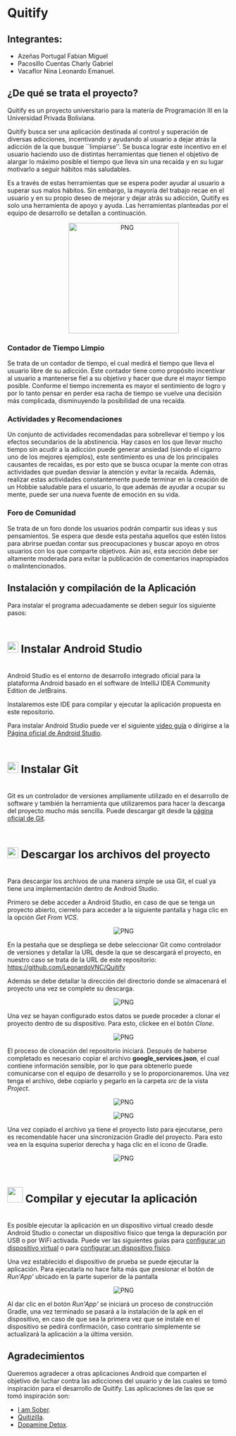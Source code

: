 # Quitify
## Integrantes:
- Azeñas Portugal Fabian Miguel
- Pacosillo Cuentas Charly Gabriel
- Vacaflor Nina Leonardo Emanuel.
## ¿De qué se trata el proyecto? 
Quitify es un proyecto universitario para la matería de Programación III en la Universidad Privada Boliviana.

Quitify busca ser una aplicación destinada al control y superación de diversas adicciones, incentivando y ayudando al usuario a dejar atrás la adicción de la que busque ``limpiarse''. Se busca lograr este incentivo en el usuario haciendo uso de distintas herramientas que tienen el objetivo de alargar lo máximo posible el tiempo que lleva sin una recaída y en su lugar motivarlo a seguir hábitos más saludables.

Es a través de estas herramientas que se espera poder ayudar al usuario a superar sus malos hábitos. Sin embargo, la mayoría del trabajo recae en el usuario y en su propio deseo de mejorar y dejar atrás su adicción, Quitify es solo una herramienta de apoyo y ayuda. Las herramientas planteadas por el equipo de desarrollo se detallan a continuación.

<div id="logo">
  <ul align="center">
    <img height="250" alt="PNG" src="https://i.ibb.co/xY220Sy/Logo2.png">
    </ul>
</div>

### Contador de Tiempo Limpio
Se trata de un contador de tiempo, el cual medirá el tiempo que lleva el usuario libre de su adicción. Este contador tiene como propósito incentivar al usuario a mantenerse fiel a su objetivo y hacer que dure el mayor tiempo posible. Conforme el tiempo incrementa es mayor el sentimiento de logro y por lo tanto pensar en perder esa racha de tiempo se vuelve una decisión más complicada, disminuyendo la posibilidad de una recaída.
### Actividades y Recomendaciones
Un conjunto de actividades recomendadas para sobrellevar el tiempo y los efectos secundarios de la abstinencia. Hay casos en los que llevar mucho tiempo sin acudir a la adicción puede generar ansiedad (siendo el cigarro uno de los mejores ejemplos), este sentimiento es una de los principales causantes de recaídas, es por esto que se busca ocupar la mente con otras actividades que puedan desviar la atención y evitar la recaída. Además, realizar estas actividades constantemente puede terminar en la creación de un Hobbie saludable para el usuario, lo que además de ayudar a ocupar su mente, puede ser una nueva fuente de emoción en su vida.
### Foro de Comunidad
Se trata de un foro donde los usuarios podrán compartir sus ideas y sus pensamientos. Se espera que desde esta pestaña aquellos que estén listos para abrirse puedan contar sus preocupaciones y buscar apoyo en otros usuarios con los que comparte objetivos. Aún así, esta sección debe ser altamente moderada para evitar la publicación de comentarios inapropiados o malintencionados.

## Instalación y compilación de la Aplicación
Para instalar el programa adecuadamente se deben seguir los siguiente pasos:

###  <summary><h2 style="display: inline-block"><img src="https://uxwing.com/wp-content/themes/uxwing/download/brands-and-social-media/android-studio-icon.png" width=25px>  Instalar Android Studio</h2></summary>
Android Studio es el entorno de desarrollo integrado oficial para la plataforma Android basado en el software de IntelliJ IDEA Community Edition de JetBrains.

Instalaremos este IDE para compilar y ejecutar la aplicación propuesta en este repositorio.

Para instalar Android Studio puede ver el siguiente [video guía](https://www.youtube.com/watch?v=cOlrAd4OJPA) o dirigirse a la [Página oficial de Android Studio](https://developer.android.com/studio?gad_source=1&gclid=EAIaIQobChMIxeSQxPixigMV7UX_AR17iQEuEAAYASAAEgLeNvD_BwE&gclsrc=aw.ds&hl=es-419).

###  <summary><h2 style="display: inline-block"><img src="https://cdn.iconscout.com/icon/free/png-256/free-git-logo-icon-download-in-svg-png-gif-file-formats--brand-development-tools-pack-logos-icons-225996.png?f=webp&w=256" width=25px>  Instalar Git </h2></summary>  
Git es un controlador de versiones ampliamente utilizado en el desarrollo de software y también la herramienta que utilizaremos para hacer la descarga del proyecto mucho más sencilla. Puede descargar git desde la [página oficial de Git](https://git-scm.com/).

###  <summary><h2 style="display: inline-block"><img src="https://cdn-icons-png.flaticon.com/512/124/124837.png" width=25px>  Descargar los archivos del proyecto </h2></summary>
Para descargar los archivos de una manera simple se usa Git, el cual ya tiene una implementación dentro de Android Studio.

Primero se debe acceder a Android Studio, en caso de que se tenga un proyecto abierto, cierrelo para acceder a la siguiente pantalla y haga clic en la opción *Get From VCS*.
<div id="VCS">
  <ul align="center">
    <img alt="PNG" src="https://i.ibb.co/2cLt66k/pro1.jpg">
    </ul>
</div>

En la pestaña que se despliega se debe seleccionar Git como controlador de versiones y detallar la URL desde la que se descargará el proyecto, en nuestro caso se trata de la URL de este repositorio: https://github.com/LeonardoVNC/Quitify

Además se debe detallar la dirección del directorio donde se almacenará el proyecto una vez se complete su descarga.

<div id="ConfigClone">
  <ul align="center">
    <img alt="PNG" src="https://i.ibb.co/Zfv8wKp/pro2.jpg">
    </ul>
</div>

Una vez se hayan configurado estos datos se puede proceder a clonar el proyecto dentro de su dispositivo. Para esto, clickee en el botón *Clone*.

<div id="Clone">
  <ul align="center">
    <img alt="PNG" src="https://i.ibb.co/THKLtWQ/pro3.jpg">
    </ul>
</div>

El proceso de clonación del repositorio iniciará. Después de haberse completado es necesario copiar el archivo **google_services.json**, el cual contiene información sensible, por lo que para obtenerlo puede comunicarse con el equipo de desarrollo y se lo proporcionaremos. 
Una vez tenga el archivo, debe copiarlo y pegarlo en la carpeta *src* de la vista *Project*.
<div id="json1">
  <ul align="center">
    <img alt="PNG" src="https://i.ibb.co/wLmDDWJ/pro4.jpg">
    </ul>
</div>
<div id="json2">
  <ul align="center">
    <img alt="PNG" src="https://i.ibb.co/2NMTxxK/pro5.jpg">
    </ul>
</div>

Una vez copiado el archivo ya tiene el proyecto listo para ejecutarse, pero es recomendable hacer una sincronización Gradle del proyecto. Para esto vea en la esquina superior derecha y haga clic en el ícono de Gradle.
<div id="gradle">
  <ul align="center">
    <img alt="PNG" src="https://i.ibb.co/b5DLF6k/pro6.jpg">
    </ul>
</div>

###  <summary><h2 style="display: inline-block"><img src="https://cdn-icons-png.flaticon.com/512/8212/8212668.png" width=35px>  Compilar y ejecutar la aplicación </h2></summary>
Es posible ejecutar la aplicación en un dispositivo virtual creado desde Android Studio o conectar un dispositivo físico que tenga la depuración por USB o por WiFi activada. Puede ver las siguientes guías para 
[configurar un dispositivo virtual](https://developer.android.com/studio/run/managing-avds?hl=es-419) o para [configurar un dispositivo físico](https://developer.android.com/studio/run/device?hl=es-419).

Una vez establecido el dispositivo de prueba se puede ejecutar la aplicación. Para ejecutarla no hace falta más que presionar el botón de *Run'App'* ubicado en la parte superior de la pantalla
<div id="run">
  <ul align="center">
    <img alt="PNG" src="https://i.ibb.co/mBdVffx/pro7.jpg">
    </ul>
</div>

Al dar clic en el botón *Run'App'* se iniciará un proceso de construcción Gradle, una vez terminado se pasará a la instalación de la apk en el dispositivo, en caso de que sea la primera vez que se instale en el dispositivo se pedirá confirmación, caso contrario simplemente se actualizará la aplicación a la última versión.

## Agradecimientos
Queremos agradecer a otras aplicaciones Android que comparten el objetivo de luchar contra las adicciones del usuario y de las cuales se tomó inspiración para el desarrollo de Quitify. Las aplicaciones de las que se tomó inspiración son:
- [I am Sober](https://iamsober.com/es/site/home).
- [Quitizilla](https://www.quitzilla.com/).
- [Dopamine Detox](https://play.google.com/store/apps/details?id=com.draxex.dopamine_detox&hl=es_BO).

